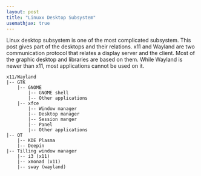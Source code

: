 ```yaml
---
layout: post
title: "Linuxx Desktop Subsystem"
usemathjax: true
---
```


Linux desktop subsystem is one of the most complicated subsystem.
This post gives part of the desktops and their relations.
x11 and Wayland are two communication protocol that relates a display server and the client.
Most of the graphic desktop and libraries are based on them.
While Wayland is newer than x11, most applications cannot be used on it.

    x11/Wayland
    |-- GTK
        |-- GNOME
            |-- GNOME shell
            |-- Other applications
        |-- xfce
            |-- Window manager
            |-- Desktop manager
            |-- Session manger
            |-- Panel
            |-- Other applications
    |-- QT
        |-- KDE Plasma
        |-- Deepin
    |-- Tilling window manager
        |-- i3 (x11)
        |-- xmonad (x11)
        |-- sway (wayland)
